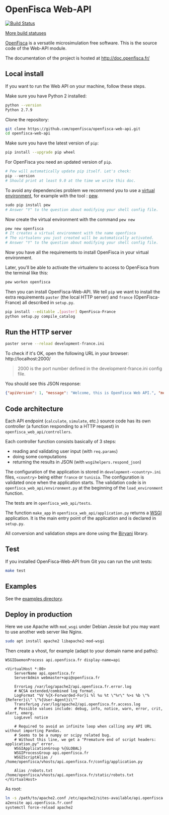 # OpenFisca Web-API

[![Build Status](https://travis-ci.org/openfisca/openfisca-web-api.svg?branch=master)](https://travis-ci.org/openfisca/openfisca-web-api)

[More build statuses](http://www.openfisca.fr/build-status)

[OpenFisca](http://www.openfisca.fr/) is a versatile microsimulation free software.
This is the source code of the Web-API module.

The documentation of the project is hosted at http://doc.openfisca.fr/

## Local install

If you want to run the Web API on your machine, follow these steps.

Make sure you have Python 2 installed:

```bash
python --version
Python 2.7.9
```

Clone the repository:

```bash
git clone https://github.com/openfisca/openfisca-web-api.git
cd openfisca-web-api
```
Make sure you have the latest version of `pip`:

```bash
pip install --upgrade pip wheel
```
For OpenFisca you need an updated version of `pip`.

```python
# Pew will automatically update pip itself. Let's check:
pip --version
# Should print at least 9.0 at the time we write this doc.
```

To avoid any dependencies problem we recommend you to use a [virtual environment](https://virtualenv.pypa.io/en/stable/), for example with the tool : [pew](https://github.com/berdario/pew#command-reference).

```python
sudo pip install pew
# Answer "Y" to the question about modifying your shell config file.
```
Now create the virtual environment with the command `pew new`

```python
pew new openfisca
# It creates a virtual environment with the name openfisca
# The virtualenv you just created will be automatically activated.
# Answer "Y" to the question about modifying your shell config file.
```

Now you have all the requirements to install OpenFisca in your virtual environment.

Later, you'll be able to activate the virtualenv to access to OpenFisca from the terminal like this:

```bash
pew workon openfisca
```

Then you can install OpenFisca-Web-API. We tell `pip` we want to install the extra requirements
`paster` (the local HTTP server) and `france` (OpenFisca-France) all described in `setup.py`.

```bash
pip install --editable .[paster] OpenFisca-France
python setup.py compile_catalog
```

## Run the HTTP server

```bash
paster serve --reload development-france.ini
```

To check if it's OK, open the following URL in your browser: http://localhost:2000/

> 2000 is the port number defined in the development-france.ini config file.

You should see this JSON response:

```json
{"apiVersion": 1, "message": "Welcome, this is OpenFisca Web API.", "method": "/"}
```

## Code architecture

Each API endpoint (`calculate`, `simulate`, etc.) source code has its own controller
(a function responding to a HTTP request) in `openfisca_web_api/controllers`.

Each controller function consists basically of 3 steps:
- reading and validating user input (with `req.params`)
- doing some computations
- returning the results in JSON (with `wsgihelpers.respond_json`)

The configuration of the application is stored in `development-<country>.ini` files, `<country>` being either
`france` or `tunisia`.
The configuration is validated once when the application starts.
The validation code is in `openfisca_web_api/environment.py` at the beginning of the `load_environment` function.

The tests are in `openfisca_web_api/tests`.

The function `make_app` in `openfisca_web_api/application.py` returns a [WSGI](http://wsgi.readthedocs.org/) application.
It is the main entry point of the application and is declared in `setup.py`.

All conversion and validation steps are done using the [Biryani](https://biryani.readthedocs.org) library.

## Test

If you installed OpenFisca-Web-API from Git you can run the unit tests:

```bash
make test
```

## Examples

See the [examples directory](./examples/).

## Deploy in production

Here we use Apache with `mod_wsgi` under Debian Jessie but you may want to use another web server like Nginx.

```bash
sudo apt install apache2 libapache2-mod-wsgi
```

Then create a vhost, for example (adapt to your domain name and paths):

```
WSGIDaemonProcess api.openfisca.fr display-name=api

<VirtualHost *:80>
    ServerName api.openfisca.fr
    ServerAdmin webmaster+api@openfisca.fr

    ErrorLog /var/log/apache2/api.openfisca.fr.error.log
    # NCSA extended/combined log format.
    LogFormat "%V %{X-Forwarded-For}i %l %u %t \"%r\" %>s %b \"%{Referer}i\" \"%{User-Agent}i\""
    TransferLog /var/log/apache2/api.openfisca.fr.access.log
    # Possible values include: debug, info, notice, warn, error, crit, alert, emerg.
    LogLevel notice

    # Required to avoid an infinite loop when calling any API URL without importing Pandas.
    # Seems to be a numpy or scipy related bug.
    # Without this line, we get a "Premature end of script headers: application.py" error.
    WSGIApplicationGroup %{GLOBAL}
    WSGIProcessGroup api.openfisca.fr
    WSGIScriptAlias / /home/openfisca/vhosts/api.openfisca.fr/config/application.py

    Alias /robots.txt /home/openfisca/vhosts/api.openfisca.fr/static/robots.txt
</VirtualHost>
```

As root:

```bash
ln -s /path/to/apache2.conf /etc/apache2/sites-available/api.openfisca.fr.conf
a2ensite api.openfisca.fr.conf
systemctl force-reload apache2
```
